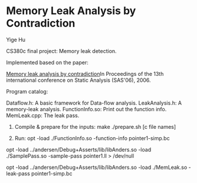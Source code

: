 Memory Leak Analysis by Contradiction
====

Yige Hu

CS380c final project:
Memory leak detection.

Implemented based on the paper:

[Memory leak analysis by contradiction](http://dl.acm.org/citation.cfm?id=2090908)In Proceedings of the 13th international conference on Static Analysis (SAS'06), 2006.

Program catalog:

Dataflow.h:
  A basic framework for Data-flow analysis.
LeakAnalysis.h:
  A memory-leak analysis.
FunctionInfo.so:
  Print out the function info.
MemLeak.cpp:
  The leak pass.

1. Compile & prepare for the inputs:
  make
  ./prepare.sh [c file names]

2. Run:
opt -load ./FunctionInfo.so -function-info pointer1-simp.bc

opt -load ../andersen/Debug+Asserts/lib/libAnders.so -load ./SamplePass.so -sample-pass pointer1.ll > /dev/null

opt -load ../andersen/Debug+Asserts/lib/libAnders.so -load ./MemLeak.so -leak-pass pointer1-simp.bc
